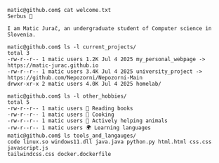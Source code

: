 ```
matic@github.com$ cat welcome.txt
Serbus 👋

I am Matic Jurač, an undergraduate student of Computer science in Slovenia.

matic@github.com$ ls -l current_projects/
total 3
-rw-r--r-- 1 matic users 1.2K Jul 4 2025 my_personal_webpage -> https://matic-jurac.github.io
-rw-r--r-- 1 matic users 3.4K Jul 4 2025 university_project -> https://github.com/Nepozorni/Nepozorni-Main
drwxr-xr-x 2 matic users 4.0K Jul 4 2025 homelab/

matic@github.com$ ls -l other_hobbies/
total 5
-rw-r--r-- 1 matic users 📖 Reading books
-rw-r--r-- 1 matic users 🍳 Cooking
-rw-r--r-- 1 matic users 🐶 Actively helping animals
-rw-r--r-- 1 matic users 🌍 Learning languages
matic@github.com$ ls tools_and_langauges/
code linux.so windows11.dll java.java python.py html.html css.css javascript.js
tailwindcss.css docker.dockerfile 
```
<!--
<p>
<img src="https://cdn.jsdelivr.net/gh/devicons/devicon@latest/icons/vscode/vscode-original.svg"  width="40" height="40"/>
<img src="https://cdn.jsdelivr.net/gh/devicons/devicon@latest/icons/linux/linux-original.svg"  width="40" height="40"/>
<img src="https://cdn.jsdelivr.net/gh/devicons/devicon@latest/icons/windows11/windows11-original.svg"  width="40" height="40"/>
<img src="https://cdn.jsdelivr.net/gh/devicons/devicon@latest/icons/java/java-original.svg"  width="40" height="40"/>
<img src="https://cdn.jsdelivr.net/gh/devicons/devicon@latest/icons/python/python-original.svg"  width="40" height="40"/>
<img src="https://cdn.jsdelivr.net/gh/devicons/devicon@latest/icons/html5/html5-original.svg"  width="40" height="40"/>
<img src="https://cdn.jsdelivr.net/gh/devicons/devicon@latest/icons/css3/css3-original.svg"  width="40" height="40"/>
<img src="https://cdn.jsdelivr.net/gh/devicons/devicon@latest/icons/javascript/javascript-original.svg"  width="40" height="40"/>
<img src="https://cdn.jsdelivr.net/gh/devicons/devicon@latest/icons/tailwindcss/tailwindcss-original-wordmark.svg" width="40" height="40"/>
<img src="https://cdn.jsdelivr.net/gh/devicons/devicon@latest/icons/docker/docker-original.svg" width="40" height="40"/>
          
          
</p>
**matic-jurac/matic-jurac** is a ✨ _special_ ✨ repository because its `README.md` (this file) appears on your GitHub profile.

Here are some ideas to get you started:

- 🔭 I’m currently working on ...
- 🌱 I’m currently learning ...
- 👯 I’m looking to collaborate on ...
- 🤔 I’m looking for help with ...
- 💬 Ask me about ...
- 📫 How to reach me: ...
- 😄 Pronouns: ...
- ⚡ Fun fact: ...
-->
